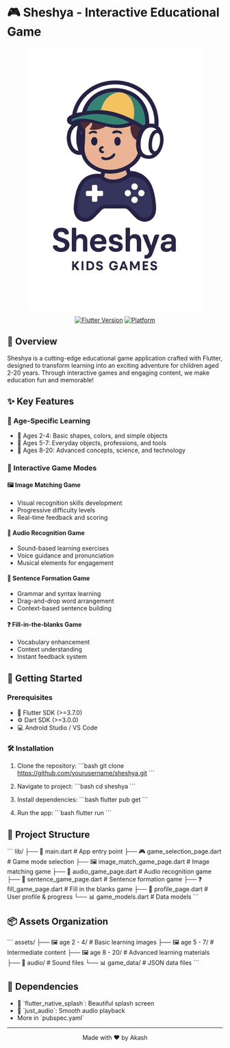 # 🎮 Sheshya - Interactive Educational Game

<div align="center">
  
![Sheshya Logo](assets/sheshya.png)

[![Flutter Version](https://img.shields.io/badge/Flutter-%3E%3D3.7.0-blue.svg)](https://flutter.dev/)
[![Platform](https://img.shields.io/badge/Platform-Android%20%7C%20iOS%20%7C%20Web-orange.svg)](https://flutter.dev)

</div>

## 📝 Overview

Sheshya is a cutting-edge educational game application crafted with Flutter, designed to transform learning into an exciting adventure for children aged 2-20 years. Through interactive games and engaging content, we make education fun and memorable!

## ✨ Key Features

### 🎯 Age-Specific Learning
- 👶 Ages 2-4: Basic shapes, colors, and simple objects
- 🧒 Ages 5-7: Everyday objects, professions, and tools
- 🧑 Ages 8-20: Advanced concepts, science, and technology

### 🎲 Interactive Game Modes

#### 🖼️ Image Matching Game
- Visual recognition skills development
- Progressive difficulty levels
- Real-time feedback and scoring

#### 🎵 Audio Recognition Game
- Sound-based learning exercises
- Voice guidance and pronunciation
- Musical elements for engagement

#### 📝 Sentence Formation Game
- Grammar and syntax learning
- Drag-and-drop word arrangement
- Context-based sentence building

#### ❓ Fill-in-the-blanks Game
- Vocabulary enhancement
- Context understanding
- Instant feedback system

## 🚀 Getting Started

### Prerequisites

- 📱 Flutter SDK (>=3.7.0)
- ⚙️ Dart SDK (>=3.0.0)
- 💻 Android Studio / VS Code

### 🛠️ Installation

1. Clone the repository:
\`\`\`bash
git clone https://github.com/yourusername/sheshya.git
\`\`\`

2. Navigate to project:
\`\`\`bash
cd sheshya
\`\`\`

3. Install dependencies:
\`\`\`bash
flutter pub get
\`\`\`

4. Run the app:
\`\`\`bash
flutter run
\`\`\`

## 📁 Project Structure

\`\`\`
lib/
├── 📱 main.dart                  # App entry point
├── 🎮 game_selection_page.dart   # Game mode selection
├── 🖼️ image_match_game_page.dart # Image matching game
├── 🎵 audio_game_page.dart       # Audio recognition game
├── 📝 sentence_game_page.dart    # Sentence formation game
├── ❓ fill_game_page.dart        # Fill in the blanks game
├── 👤 profile_page.dart         # User profile & progress
└── 📊 game_models.dart          # Data models
\`\`\`

## 📦 Assets Organization

\`\`\`
assets/
├── 🖼️ age 2 - 4/               # Basic learning images
├── 🖼️ age 5 - 7/               # Intermediate content
├── 🖼️ age 8 - 20/              # Advanced learning materials
├── 🎵 audio/                    # Sound files
└── 📊 game_data/               # JSON data files
\`\`\`

## 🔧 Dependencies

- 💫 \`flutter_native_splash\`: Beautiful splash screen
- 🎵 \`just_audio\`: Smooth audio playback
- More in \`pubspec.yaml\`

---
<div align="center">
Made with ❤️ by Akash
</div>
